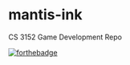# mantis-ink
CS 3152 Game Development Repo


[![forthebadge](http://forthebadge.com/images/badges/made-with-crayons.svg)](http://forthebadge.com)
